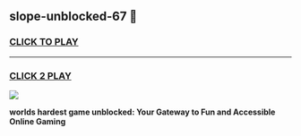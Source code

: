 
## slope-unblocked-67 👋
<h3>
<a href="https://premium.freeplayer.one?title=slope-unblocked-67&ref=14F">CLICK TO PLAY</a></h3>
<hr>

<h3>
<a href="https://premium.freeplayer.one?title=slope-unblocked-67&ref=14F">CLICK 2 PLAY</a>
  
</h3>

<a href="https://premium.freeplayer.one?title=slope-unblocked-67&ref=12F/"><img src="https://clearcache.store/games.png"></a>


**worlds hardest game unblocked: Your Gateway to Fun and Accessible Online Gaming**
